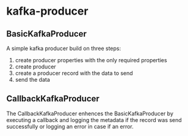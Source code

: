# kafka-producer

## BasicKafkaProducer

A simple kafka producer build on three steps:

1. create producer properties with the only required properties
2. create producer
3. create a producer record with the data to send
4. send the data

## CallbackKafkaProducer

The CallbackKafkaProducer enhences the BasicKafkaProducer by executing
a callback and logging the metadata if the record was send successfully
or logging an error in case if an error.
